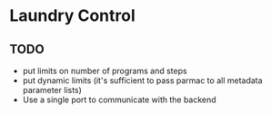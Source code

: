 # Laundry Control

## TODO

 - put limits on number of programs and steps
 - put dynamic limits (it's sufficient to pass parmac to all metadata parameter lists)
 - Use a single port to communicate with the backend